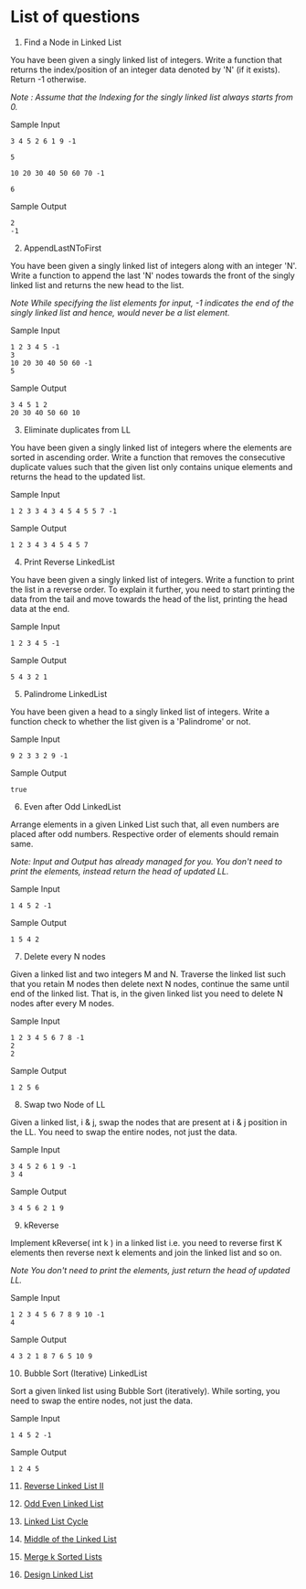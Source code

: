 # List of questions

1. Find a Node in Linked List

You have been given a singly linked list of integers. Write a function that returns the index/position of an integer data denoted by 'N' (if it exists). Return -1 otherwise.

*Note : Assume that the Indexing for the singly linked list always starts from 0.* 

Sample Input 

```
3 4 5 2 6 1 9 -1

5

10 20 30 40 50 60 70 -1

6
```

Sample Output

```
2
-1
```

2. AppendLastNToFirst

You have been given a singly linked list of integers along with an integer 'N'. Write a function to append the last 'N' nodes towards the front of the singly linked list and returns the new head to the list.

*Note While specifying the list elements for input, -1 indicates the end of the singly linked list and hence, would never be a list element.*

Sample Input 

```
1 2 3 4 5 -1
3
10 20 30 40 50 60 -1
5
```

Sample Output

```
3 4 5 1 2
20 30 40 50 60 10
```

3.  Eliminate duplicates from LL

You have been given a singly linked list of integers where the elements are sorted in ascending order. Write a function that removes the consecutive duplicate values such that the given list only contains unique elements and returns the head to the updated list.

Sample Input 

```
1 2 3 3 4 3 4 5 4 5 5 7 -1
```

Sample Output

```
1 2 3 4 3 4 5 4 5 7 
```

4.  Print Reverse LinkedList

You have been given a singly linked list of integers. Write a function to print the list in a reverse order.
To explain it further, you need to start printing the data from the tail and move towards the head of the list, printing the head data at the end.

Sample Input 

```
1 2 3 4 5 -1
```

Sample Output

```
5 4 3 2 1
```

5. Palindrome LinkedList

You have been given a head to a singly linked list of integers. Write a function check to whether the list given is a 'Palindrome' or not.

Sample Input 

```
9 2 3 3 2 9 -1
```

Sample Output

```
true
```	

6. Even after Odd LinkedList


Arrange elements in a given Linked List such that, all even numbers are placed after odd numbers. Respective order of elements should remain same.

*Note: Input and Output has already managed for you. You don't need to print the elements, instead return the head of updated LL.*

Sample Input 

```
1 4 5 2 -1
```

Sample Output

```
1 5 4 2
```	

7. Delete every N nodes


Given a linked list and two integers M and N. Traverse the linked list such that you retain M nodes then delete next N nodes, continue the same until end of the linked list. That is, in the given linked list you need to delete N nodes after every M nodes.

Sample Input 

```
1 2 3 4 5 6 7 8 -1
2
2
```

Sample Output

```
1 2 5 6
```	

8.  Swap two Node of LL


Given a linked list, i & j, swap the nodes that are present at i & j position in the LL. You need to swap the entire nodes, not just the data.

Sample Input 

```
3 4 5 2 6 1 9 -1
3 4
```

Sample Output

```
3 4 5 6 2 1 9
```	

9. kReverse 

Implement kReverse( int k ) in a linked list i.e. you need to reverse first K elements then reverse next k elements and join the linked list and so on.

*Note You don't need to print the elements, just return the head of updated LL.*

Sample Input 

```
1 2 3 4 5 6 7 8 9 10 -1
4
```

Sample Output

```
4 3 2 1 8 7 6 5 10 9
```	

10.  Bubble Sort (Iterative) LinkedList

Sort a given linked list using Bubble Sort (iteratively). While sorting, you need to swap the entire nodes, not just the data.

Sample Input 

```
1 4 5 2 -1
```

Sample Output

```
1 2 4 5
```	

11. [Reverse Linked List II](https://leetcode.com/problems/reverse-linked-list-ii/)

12. [Odd Even Linked List](https://leetcode.com/problems/odd-even-linked-list/)

13. [Linked List Cycle](https://leetcode.com/problems/linked-list-cycle/)

14. [Middle of the Linked List](https://leetcode.com/problems/middle-of-the-linked-list/)

15. [Merge k Sorted Lists](https://leetcode.com/problems/merge-k-sorted-lists/)

16. [Design Linked List](https://leetcode.com/problems/design-linked-list/)